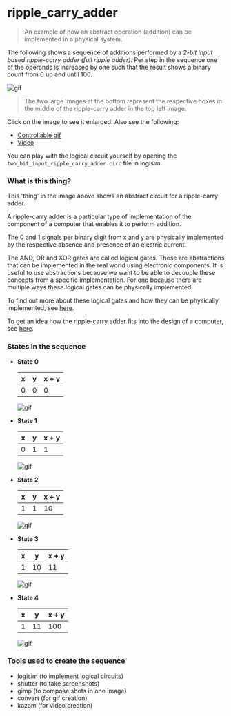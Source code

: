 ripple_carry_adder
==================
> An example of how an abstract operation (addition) can be implemented in a physical system.

The following shows a sequence of additions performed by a *2-bit input based ripple-carry adder (full ripple adder)*. Per step in the sequence one of the operands is increased by one such that the result shows a binary count from 0 up and until 100.

  ![gif](https://raw.github.com/RobrechtDR/ripple_carry_adder/master/.misc/two_bit_input_ripple_carry_adder.gif)
> The two large images at the bottom represent the respective boxes in the middle of the ripple-carry adder in the top left image.

Click on the image to see it enlarged. Also see the following: 

* [Controllable gif](http://gifctrl.com/k8e)
* [Video](https://raw.githubusercontent.com/robrechtdr/ripple_carry_adder/master/.misc/two_bit_input_ripple_carry_adder.mp4)

You can play with the logical circuit yourself by opening the `two_bit_input_ripple_carry_adder.circ` file in logisim.

### What is this thing?

This 'thing' in the image above shows an abstract circuit for a ripple-carry adder.

A ripple-carry adder is a particular type of implementation of the component of a computer that enables it to perform addition.

The 0 and 1 signals per binary digit from x and y are physically implemented by the respective absence and presence of an electric current.

The AND, OR and XOR gates are called logical gates. These are abstractions that can be implemented in the real world using electronic components. It is useful to use abstractions because we want to be able to decouple these concepts from a specific implementation. For one because there are multiple ways these logical gates can be physically implemented.

To find out more about these logical gates and how they can be physically implemented, see [here](http://en.wikipedia.org/wiki/Logic_gate).

To get an idea how the ripple-carry adder fits into the design of a computer, see [here](http://www.cs.hmc.edu/csforall/ComputerOrganization/ComputerOrganization.html#logic-using-electrical-circuits).


### States in the sequence

* **State 0**

  | x | y | x + y  |
  |---|---|--------|
  | 0 | 0 |   0    |

  ![gif](https://raw.github.com/RobrechtDR/ripple_carry_adder/master/.misc/tbirca_state_0.png)


* **State 1**

  | x | y | x + y  |
  |---|---|--------|
  | 0 | 1 |   1    |

  ![gif](https://raw.github.com/RobrechtDR/ripple_carry_adder/master/.misc/tbirca_state_1.png)


* **State 2**

  | x | y | x + y  |
  |---|---|--------|
  | 1 | 1 |   10   |

  ![gif](https://raw.github.com/RobrechtDR/ripple_carry_adder/master/.misc/tbirca_state_2.png)


* **State 3**

  | x | y  | x + y  |
  |---|----|--------|
  | 1 | 10 |   11   |

  ![gif](https://raw.github.com/RobrechtDR/ripple_carry_adder/master/.misc/tbirca_state_3.png)


* **State 4**

  | x | y  | x + y  |
  |---|----|--------|
  | 1 | 11 |   100  |

  ![gif](https://raw.github.com/RobrechtDR/ripple_carry_adder/master/.misc/tbirca_state_4.png)


### Tools used to create the sequence

* logisim (to implement logical circuits)
* shutter (to take screenshots)
* gimp (to compose shots in one image)
* convert (for gif creation)
* kazam (for video creation)
